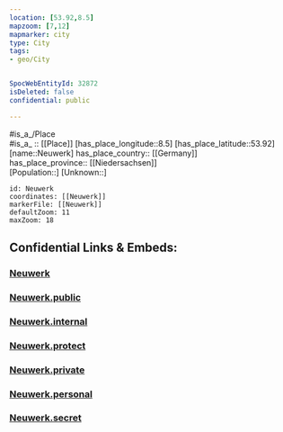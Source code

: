 ```yaml
---
location: [53.92,8.5] 
mapzoom: [7,12] 
mapmarker: city 
type: City
tags:
- geo/City


SpocWebEntityId: 32872
isDeleted: false
confidential: public

---
```

#is_a_/Place  
#is_a_ :: [[Place]] 
[has_place_longitude::8.5] 
[has_place_latitude::53.92] 
[name::Neuwerk] 
has_place_country:: [[Germany]]  
has_place_province:: [[Niedersachsen]]  
[Population::] 
[Unknown::] 


```leaflet
id: Neuwerk
coordinates: [[Neuwerk]] 
markerFile: [[Neuwerk]] 
defaultZoom: 11 
maxZoom: 18
```


## Confidential Links & Embeds: 

### [Neuwerk](/_Standards/Earth/Continent/Europe/Europe~Central/Germany/Germany~West/State~Hamburg/cities~Hamburg/Neuwerk.md) 

### [Neuwerk.public](/_public/Earth/Continent/Europe/Europe~Central/Germany/Germany~West/State~Hamburg/cities~Hamburg/Neuwerk.public.md) 

### [Neuwerk.internal](/_internal/Earth/Continent/Europe/Europe~Central/Germany/Germany~West/State~Hamburg/cities~Hamburg/Neuwerk.internal.md) 

### [Neuwerk.protect](/_protect/Earth/Continent/Europe/Europe~Central/Germany/Germany~West/State~Hamburg/cities~Hamburg/Neuwerk.protect.md) 

### [Neuwerk.private](/_private/Earth/Continent/Europe/Europe~Central/Germany/Germany~West/State~Hamburg/cities~Hamburg/Neuwerk.private.md) 

### [Neuwerk.personal](/_personal/Earth/Continent/Europe/Europe~Central/Germany/Germany~West/State~Hamburg/cities~Hamburg/Neuwerk.personal.md) 

### [Neuwerk.secret](/_secret/Earth/Continent/Europe/Europe~Central/Germany/Germany~West/State~Hamburg/cities~Hamburg/Neuwerk.secret.md)

